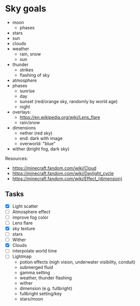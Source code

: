# Sky goals

- moon
  - phases
- stars
- sun
- clouds
- weather
  - rain, snow
  - sun
- thunder
  - strikes
  - flashing of sky
- atmosphere
- phases
  - sunrise
  - day
  - sunset (red/orange sky, randomly by world age)
  - night
- overlays:
  - https://en.wikipedia.org/wiki/Lens_flare
  - rain/snow
- dimensions
  - nether (red sky)
  - end: dark with image
  - overworld: "blue"
- wither (bright fog, dark sky)

Resources:

- https://minecraft.fandom.com/wiki/Cloud
- https://minecraft.fandom.com/wiki/Daylight_cycle
- https://minecraft.fandom.com/wiki/Effect_(dimension)

## Tasks

- [x] Light scatter
- [ ] Atmosphere effect
- [ ] improve fog color
- [ ] Lens flare
- [x] sky texture
- [ ] stars
- [ ] Wither
- [x] Clouds
- [ ] interpolate world time
- [ ] Lightmap
  - potion effects (nigh vision, underwater visibility, conduit)
  - submerged fluid
  - gamma setting
  - weather, thunder flashing
  - wither
  - dimension (e.g. fullbright)
  - fullbright setting/key
  - stars/moon
